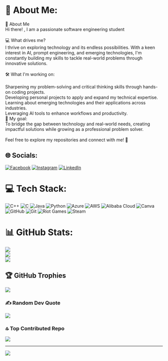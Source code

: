 
# 💫 About Me:
👋 About Me<br>Hi there!  , I am a passionate software engineering student<br><br>💻 What drives me?<br>I thrive on exploring technology and its endless possibilities. With a keen interest in AI, prompt engineering, and emerging technologies, I'm constantly building my skills to tackle real-world problems through innovative solutions.<br><br>🛠 What I'm working on:<br><br>Sharpening my problem-solving and critical thinking skills through hands-on coding projects.<br>Developing personal projects to apply and expand my technical expertise.<br>Learning about emerging technologies and their applications across industries.<br>Leveraging AI tools to enhance workflows and productivity.<br>🎯 My goal:<br>To bridge the gap between technology and real-world needs, creating impactful solutions while growing as a professional problem solver.<br><br>Feel free to explore my repositories and connect with me! 🚀


## 🌐 Socials:
[![Facebook](https://img.shields.io/badge/Facebook-%231877F2.svg?logo=Facebook&logoColor=white)](https://facebook.com/ronin0tn) [![Instagram](https://img.shields.io/badge/Instagram-%23E4405F.svg?logo=Instagram&logoColor=white)](https://instagram.com/ronin__tn) [![LinkedIn](https://img.shields.io/badge/LinkedIn-%230077B5.svg?logo=linkedin&logoColor=white)](https://linkedin.com/in/ronin0tn) 

# 💻 Tech Stack:
![C++](https://img.shields.io/badge/c++-%2300599C.svg?style=for-the-badge&logo=c%2B%2B&logoColor=white) ![C](https://img.shields.io/badge/c-%2300599C.svg?style=for-the-badge&logo=c&logoColor=white) ![Java](https://img.shields.io/badge/java-%23ED8B00.svg?style=for-the-badge&logo=openjdk&logoColor=white) ![Python](https://img.shields.io/badge/python-3670A0?style=for-the-badge&logo=python&logoColor=ffdd54) ![Azure](https://img.shields.io/badge/azure-%230072C6.svg?style=for-the-badge&logo=microsoftazure&logoColor=white) ![AWS](https://img.shields.io/badge/AWS-%23FF9900.svg?style=for-the-badge&logo=amazon-aws&logoColor=white) ![Alibaba Cloud](https://img.shields.io/badge/AlibabaCloud-%23FF6701.svg?style=for-the-badge&logo=alibabacloud&logoColor=white) ![Canva](https://img.shields.io/badge/Canva-%2300C4CC.svg?style=for-the-badge&logo=Canva&logoColor=white) ![GitHub](https://img.shields.io/badge/github-%23121011.svg?style=for-the-badge&logo=github&logoColor=white) ![Git](https://img.shields.io/badge/git-%23F05033.svg?style=for-the-badge&logo=git&logoColor=white) ![Riot Games](https://img.shields.io/badge/riotgames-D32936.svg?style=for-the-badge&logo=riotgames&logoColor=white) ![Steam](https://img.shields.io/badge/steam-%23000000.svg?style=for-the-badge&logo=steam&logoColor=white)
# 📊 GitHub Stats:
![](https://github-readme-stats.vercel.app/api?username=ronin-tn&theme=dark&hide_border=false&include_all_commits=false&count_private=false)<br/>
![](https://github-readme-streak-stats.herokuapp.com/?user=ronin-tn&theme=dark&hide_border=false)<br/>
![](https://github-readme-stats.vercel.app/api/top-langs/?username=ronin-tn&theme=dark&hide_border=false&include_all_commits=false&count_private=false&layout=compact)

## 🏆 GitHub Trophies
![](https://github-profile-trophy.vercel.app/?username=ronin-tn&theme=radical&no-frame=false&no-bg=true&margin-w=4)

### ✍️ Random Dev Quote
![](https://quotes-github-readme.vercel.app/api?type=horizontal&theme=radical)

### 🔝 Top Contributed Repo
![](https://github-contributor-stats.vercel.app/api?username=ronin-tn&limit=5&theme=dark&combine_all_yearly_contributions=true)

---
[![](https://visitcount.itsvg.in/api?id=ronin-tn&icon=0&color=0)](https://visitcount.itsvg.in)

<!-- Proudly created with GPRM ( https://gprm.itsvg.in ) -->
